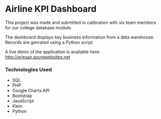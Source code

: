 # Airline KPI Dashboard

This project was made and submitted in calibration with six team members for our college database module.

The dashboard displays key business information from a data warehouse.
Records are genrated using a Python script.

A live demo of the application is available here: http://ariesair.azurewebsites.net

### Technologies Used

- SQL
- PHP
- Google Charts API
- Bootstrap
- JavaScript
- Klein
- Python
